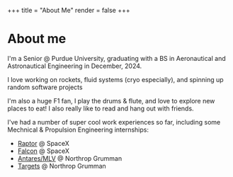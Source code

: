 +++
title = "About Me"
render = false
+++

# About me

I'm a Senior @ Purdue University, graduating with a BS in Aeronautical and Astronautical Engineering in December, 2024.

I love working on rockets, fluid systems (cryo especially), and spinning up random software projects

I'm also a huge F1 fan, I play the drums & flute, and love to explore new places to eat! I also really like to read and hang out with friends.

I've had a number of super cool work experiences so far, including some Mechnical & Propulsion Engineering internships:
- [Raptor](https://www.spacex.com/vehicles/starship/) @ SpaceX
- [Falcon](https://www.spacex.com/vehicles/falcon-9/) @ SpaceX
- [Antares/MLV](https://www.northropgrumman.com/space/medium-launch-vehicle) @ Northrop Grumman
- [Targets](https://www.northropgrumman.com/space/target-vehicles) @ Northrop Grumman

